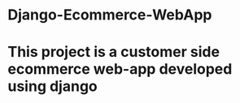 # Django-Ecommerce-WebApp
# This project is a customer side ecommerce web-app developed using django
